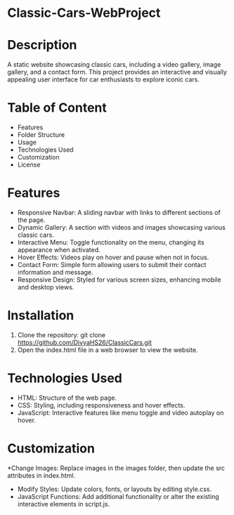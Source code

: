 # Classic-Cars-WebProject
# Description
A static website showcasing classic cars, including a video gallery, image gallery, and a contact form. This project provides an interactive and visually appealing user interface for car enthusiasts to explore iconic cars.

# Table of Content
* Features
* Folder Structure
* Usage
* Technologies Used
* Customization
* License
 
# Features
* Responsive Navbar: A sliding navbar with links to different sections of the page.
* Dynamic Gallery: A section with videos and images showcasing various classic cars.
* Interactive Menu: Toggle functionality on the menu, changing its appearance when activated.
* Hover Effects: Videos play on hover and pause when not in focus.
* Contact Form: Simple form allowing users to submit their contact information and message.
* Responsive Design: Styled for various screen sizes, enhancing mobile and desktop views.
  
# Installation
1. Clone the repository: git clone https://github.com/DivyaHS26/ClassicCars.git
2. Open the index.html file in a web browser to view the website.

# Technologies Used
* HTML: Structure of the web page.
* CSS: Styling, including responsiveness and hover effects.
* JavaScript: Interactive features like menu toggle and video autoplay on hover.
  
# Customization
*Change Images: Replace images in the images folder, then update the src attributes in index.html.
* Modify Styles: Update colors, fonts, or layouts by editing style.css.
* JavaScript Functions: Add additional functionality or alter the existing interactive elements in script.js.
  
